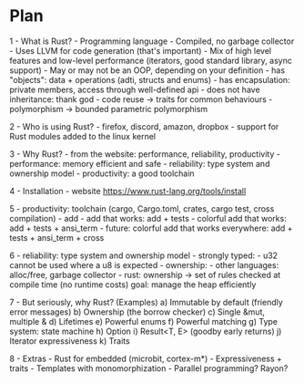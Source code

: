 # Plan

1 - What is Rust?
    - Programming language
    - Compiled, no garbage collector
    - Uses LLVM for code generation (that's important)
    - Mix of high level features and low-level performance (iterators, good standard library, async support)
    - May or may not be an OOP, depending on your definition
        - has "objects": data + operations (adti, structs and enums)
        - has encapsulation: private members, access through well-defined api
        - does not have inheritance: thank god
            - code reuse -> traits for common behaviours
            - polymorphism -> bounded parametric polymorphism
        

2 - Who is using Rust?
    - firefox, discord, amazon, dropbox
    - support for Rust modules added to the linux kernel

3 - Why Rust?
    - from the website: performance, reliability, productivity
    - performance: memory efficient and safe
    - reliability: type system and ownership model
    - productivity: a good toolchain

4 - Installation
    - website https://www.rust-lang.org/tools/install

5 - productivity: toolchain (cargo, Cargo.toml, crates, cargo test, cross compilation)
    - add
    - add that works: add + tests
    - colorful add that works: add + tests + ansi_term
    - future: colorful add that works everywhere: add + tests + ansi_term + cross

6 - reliability: type system and ownership model
    - strongly typed:
        - u32 cannot be used where a u8 is expected
    - ownership:
        - other languages: alloc/free, garbage collector
        - rust: ownership -> set of rules checked at compile time (no runtime costs)
                goal: manage the heap efficiently

7 - But seriously, why Rust? (Examples)
    a) Immutable by default (friendly error messages)
    b) Ownership (the borrow checker)
    c) Single &mut, multiple &
    d) Lifetimes
    e) Powerful enums
    f) Powerful matching
    g) Type system: state machine
    h) Option<T>
    i) Result<T, E> (goodby early returns)
    j) Iterator expressiveness
    k) Traits

8 - Extras
    - Rust for embedded (microbit, cortex-m*)
    - Expressiveness + traits
    - Templates with monomorphization
    - Parallel programming? Rayon?
